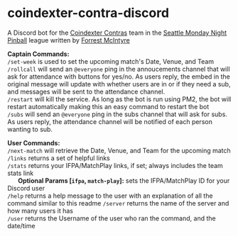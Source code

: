 # coindexter-contra-discord

A Discord bot for the [Coindexter Contras](https://www.mondaynightpinball.com/teams/CDC) team in the [Seattle Monday Night Pinball](https://www.mondaynightpinball.com/) league written by [Forrest McIntyre](https://github.com/ForrestMcIntyre)

**Captain Commands:**  
`/set-week` is used to set the upcoming match's Date, Venue, and Team  
`/rollcall` will send an `@everyone` ping in the annoucements channel that will ask for attendance with buttons for yes/no. As users reply, the embed in the original message will update with whether users are in or if they need a sub, and messages will be sent to the attendance channel.  
`/restart` will kill the service. As long as the bot is run using PM2, the bot will restart automatically making this an easy command to restart the bot  
`/subs` will send an `@everyone` ping in the subs channel that will ask for subs. As users reply, the attendance channel will be notified of each person wanting to sub.

**User Commands:**  
`/next-match` will retrieve the Date, Venue, and Team for the upcoming match  
`/links` returns a set of helpful links  
`/stats` returns your IFPA/MatchPlay links, if set; always includes the team stats link  
&nbsp;&nbsp;&nbsp;&nbsp;&nbsp;&nbsp;**Optional Params [`ifpa`, `match-play`]:** sets the IFPA/MatchPlay ID for your Discord user  
`/help` returns a help message to the user with an explanation of all the command similar to this readme
`/server` returns the name of the server and how many users it has  
`/user` returns the Username of the user who ran the command, and the date/time  
